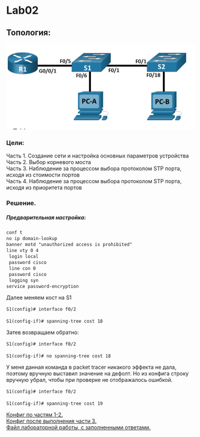 
# Lab02

## Топология:
![](https://github.com/Etherne1/otus_network_engineer/blob/main/Lab01/Pasted%20image%2020241010212925.png?raw=true)

### Цели:
Часть 1. Создание сети и настройка основных параметров устройства
Часть 2. Выбор корневого моста  
Часть 3. Наблюдение за процессом выбора протоколом STP порта, исходя из стоимости портов  
Часть 4. Наблюдение за процессом выбора протоколом STP порта, исходя из приоритета портов  


### Решение.

##### Предварительная настройка:
```
conf t
no ip domain-lookup
banner motd "unauthorized access is prohibited"
line vty 0 4
 login local
 password cisco
 line con 0 
 password cisco
 logging syn
service password-encryption
```

Далее меняем кост на S1
```
S1(config)# interface f0/2

S1(config-if)# spanning-tree cost 18
```
Затев возвращаем обратно:
```
S1(config)# interface f0/2

S1(config-if)# no spanning-tree cost 18
```

У меня данная команда в packet tracer никакого эффекта не дала, поэтому вручную выставил значение на дефолт. Но из конфига строку вручную убрал, чтобы при проверке не отображалось ошибкой.

```
S1(config)# interface f0/2

S1(config-if)# spanning-tree cost 19
```

[Конфиг по частям 1-2.](https://github.com/Etherne1/otus_network_engineer/tree/main/Lab02/config%20before%20part%203)  
[Конфиг после выполнения части 3.](https://github.com/Etherne1/otus_network_engineer/tree/main/Lab02/config%20after%20part%203)  
[Файл лабораторной работы, с заполненными ответами.](https://github.com/Etherne1/otus_network_engineer/blob/main/Lab02/3.1.2.12_Lab___Building_a_Switched_Network_with_Redundant_Links.docx)
